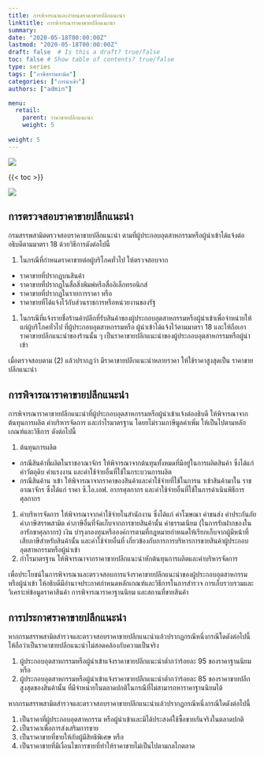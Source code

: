 ```yaml
---
title: การพิจารณาและกำหนดราคาขายปลีกแนะนำ
linktitle: การพิจารณาราคาขายปลีกแนะนำ
summary:
date: "2020-05-18T00:00:00Z"
lastmod: "2020-05-18T00:00:00Z"
draft: false  # Is this a draft? true/false
toc: false # Show table of contents? true/false
type: series  
tags: ["ภาษีสรรพสามิต"]
categories: ["การนำเข้า"]
authors: ["admin"]

menu:
  retail:
    parent: ราคาขายปลีกแนะนำ
    weight: 5
    
weight: 5
---
```




![](../img/doc-02jpg_Page7.jpg)

{{< toc >}}

![](../img/doc-01jpg_Page20.jpg)
## การตรวจสอบราคาขายปลีกแนะนำ

กรมสรรพสามิตตรวจสอบราคาขายปลีกแนะนำ ตามที่ผู้ประกอบอุตสาหกรรมหรือผู้นำเข้าได้แจ้งต่ออธิบดีตามมาตรา  18   ด้วยวิธีการดังต่อไปนี้ 

1. ในกรณีที่กำหนดราคาขายต่อผู้บริโภคทั่วไป ให้ตรวจสอบจาก  
  - ราคาขายที่ปรากฏบนสินค้า 
  - ราคาขายที่ปรากฏในสื่อสิ่งพิมพ์หรือสื่ออิเล็กทรอนิกส์
  - ราคาขายที่ปรากฏในรายการราคา  หรือ
  - ราคาขายที่ได้แจ้งไว้กับส่วนราชการหรือหน่วยงานของรัฐ  
1. ในกรณีที่แจ้งรายชื่อร้านค้าปลีกที่รับสินค้าของผู้ประกอบอุตสาหกรรมหรือผู้นำเข้าเพื่อจำหน่ายให้แก่ผู้บริโภคทั่วไป   ที่ผู้ประกอบอุตสาหกรรมหรือ ผู้นำเข้าได้แจ้งไว้ตามมาตรา  18 และให้ถือเอาราคาขายปลีกแนะนำของร้านนั้น ๆ เป็นราคาขายปลีกแนะนำของผู้ประกอบอุตสาหกรรมหรือผู้นำเข้า

เมื่อตรวจสอบตาม  (2) แล้วปรากฏว่า มีราคาขายปลีกแนะนำหลายราคา  ให้ใช้ราคาสูงสุดเป็น
ราคาขายปลีกแนะนำ

## การพิจารณาราคาขายปลีกแนะนำ  

การพิจารณาราคาขายปลีกแนะนำที่ผู้ประกอบอุตสาหกรรมหรือผู้นำเข้าแจ้งต่ออธิบดี ให้พิจารณาจากต้นทุนการผลิต ค่าบริหารจัดการ และกำไรมาตรฐาน โดยยไม่รวมภาษีมูลค่าเพิ่ม ให้เป็นไปตามหลักเกณฑ์และวิธีการ ดังต่อไปนี้

1. ต้นทุนการผลิต  
  - กรณีสินค้าที่ผลิตในราชอาณาจักร ให้พิจารณาจากต้นทุนทั้งหมดที่มีอยู่ในการผลิตสินค้า ซึ่งได้แก่ ค่าวัตถุดิบ ค่าแรงงาน และค่าใช้จ่ายอื่นที่ใช้ในกระบวนการผลิต
  - กรณีสินค้าน าเข้า ให้พิจารณาจากราคาของสินค้าและค่าใช้จ่ายที่ใช้ในการน าเข้าสินค้ามาใน
ราชอาณาจักร ซึ่งได้แก่ ราคา ซี.ไอ.เอฟ.  อากรศุลกากร และค่าใช้จ่ายอื่นที่ใช้ในการดำเนินพิธีการศุลกากร
1. ค่าบริหารจัดการ  ให้พิจารณาจากค่าใช้จ่ายในสำนักงาน ซึ่งได้แก่ ค่าโฆษณา  ค่าขนส่ง ค่าประกันภัย 
ค่าภาษีสรรพสามิต ค่าภาษีอื่นที่จัดเก็บจากการขายสินค้านั้น ค่าธรรมเนียม  (ในการรับฝากของในอารักขาศุลกากร)  เงิน
บำรุงกองทุนหรือองค์การตามที่กฎหมายกำหนดให้เรียกเก็บจากผู้มีหน้าที่เสียภาษีสำหรับสินค้านั้น และค่าใช้จ่ายอื่นที่
เกี่ยวข้องกับการการบริหารการขายสินค้าผู้ประกอบอุตสาหกรรมหรือผู้นำเข้า
1. กำไรมาตรฐาน  ให้พิจารณาจากราคาขายปลีกแนะนำหักต้นทุนการผลิตและค่าบริหารจัดการ

เพื่อประโยชน์ในการพิจารณาและตรวจสอบการแจ้งราคาขายปลีกแนะนำของผู้ประกอบอุตสาหกรรมหรือผู้นำเข้า ให้อธิบดีมีอำนาจประกาศกำหนดหลักเกณฑ์และวิธีการในการสำรวจ การเก็บรวบรวมและวิเคราะห์ข้อมูลราคาสินค้า 
การพิจารณาราคาฐานนิยม   และสถานที่ขายสินค้า 

## การประกาศราคาขายปลีกแนะนำ

หากกรมสรรพสามิตสำรวจและตรวจสอบราคาขายปลีกแนะนำแล้วปรากฏกรณีหนึ่งกรณีใดดังต่อไปนี้ ให้ถือว่าเป็นราคาขายปลีกแนะนำไม่สอดคล้องกับความเป็นจริง

1. ผู้ประกอบอุตสาหกรรมหรือผู้นำเข้าแจ้งราคาขายปลีกแนะนำต่ำกว่าร้อยละ  95 ของราคาฐานนิยม  หรือ
2. ผู้ประกอบอุตสาหกรรมหรือผู้นำเข้าแจ้งราคาขายปลีกแนะนำต่ำกว่าร้อยละ  85 ของราคาขายปลีกสูงสุดของสินค้านั้น ที่มีจำหน่ายในตลาดปกติในกรณีที่ไม่สามารถหาราคาฐานนิยมได้

หากกรมสรรพสามิตสำรวจและตรวจสอบราคาขายปลีกแนะนำแล้วปรากฏกรณีหนึ่งกรณีใดดังต่อไปนี้   

1. เป็นราคาที่ผู้ประกอบอุตสาหกรรม หรือผู้นำเข้าและมิได้ประสงค์ใช้ซื้อขายกันจริงในตลาดปกติ
1. เป็นราคาเพื่อการส่งเสริมการขาย
1. เป็นราคาขายที่ขายให้กับผู้มีสิทธิพิเศษ  หรือ
1. เป็นราคาขายที่มีเงื่อนไขการขายที่ทำให้ราคาขายไม่เป็นไปตามกลไกตลาด
